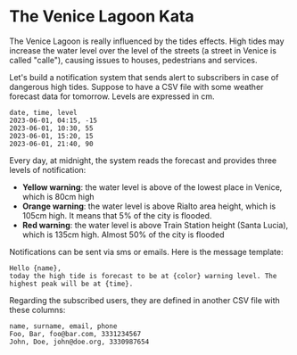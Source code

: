 # The Venice Lagoon Kata

The Venice Lagoon is really influenced by the tides effects. High tides may increase the water level over the level of the streets (a street in Venice is called "calle"), causing issues to houses, pedestrians and services.

Let's build a notification system that sends alert to subscribers in case of dangerous high tides. Suppose to have a CSV file with some weather forecast data for tomorrow. Levels are expressed in cm.

```
date, time, level
2023-06-01, 04:15, -15
2023-06-01, 10:30, 55
2023-06-01, 15:20, 15
2023-06-01, 21:40, 90
```

Every day, at midnight, the system reads the forecast and provides three levels of notification:

* **Yellow warning**: the water level is above of the lowest place in Venice, which is 80cm high
* **Orange warning**: the water level is above Rialto area height, which is 105cm high. It means that 5% of the city is flooded.
* **Red warning**: the water level is above Train Station height (Santa Lucia), which is 135cm high. Almost 50% of the city is flooded

Notifications can be sent via sms or emails. Here is the message template:

```
Hello {name},
today the high tide is forecast to be at {color} warning level. The highest peak will be at {time}.
```

Regarding the subscribed users, they are defined in another CSV file with these columns:

```
name, surname, email, phone
Foo, Bar, foo@bar.com, 3331234567
John, Doe, john@doe.org, 3330987654
```
